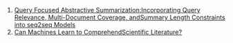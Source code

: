1. [Query Focused Abstractive Summarization:Incorporating Query Relevance, Multi-Document Coverage, andSummary Length Constraints into seq2seq Models](https://arxiv.org/pdf/1801.07704.pdf)
2. [Can Machines Learn to ComprehendScientific Literature?](https://ieeexplore.ieee.org/stamp/stamp.jsp?tp=&arnumber=8606080&tag=1)
